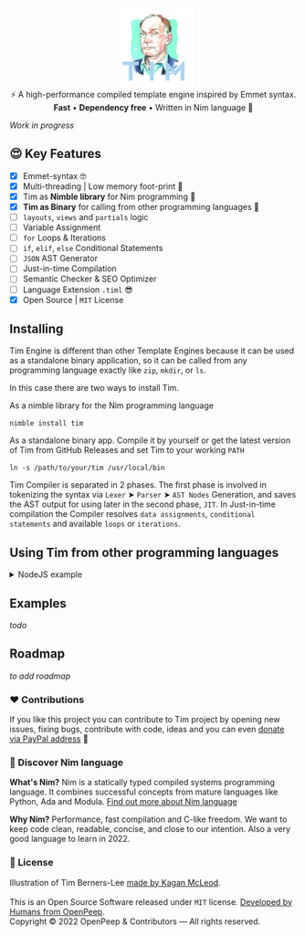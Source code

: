 <p align="center">
    <img src=".github/tim.png" width="140px"><br>
    ⚡️ A high-performance compiled template engine inspired by Emmet syntax.<br>
    <strong>Fast</strong> • <strong>Dependency free</strong> • Written in Nim language 👑
</p>

_Work in progress_

## 😍 Key Features
- [x] Emmet-syntax 🤓
- [x] Multi-threading | Low memory foot-print 🍃
- [x] Tim as **Nimble library** for Nim programming 👑
- [x] **Tim as Binary** for calling from other programming languages 🥳
- [ ] `layouts`, `views` and `partials` logic
- [ ] Variable Assignment
- [ ] `for` Loops & Iterations
- [ ] `if`, `elif`, `else` Conditional Statements
- [ ] `JSON` AST Generator
- [ ] Just-in-time Compilation
- [ ] Semantic Checker & SEO Optimizer
- [ ] Language Extension `.timl` 😎
- [x] Open Source | `MIT` License

## Installing
Tim Engine is different than other Template Engines because it can be used as a standalone binary application,
so it can be called from any programming language exactly like `zip`, `mkdir`, or `ls`.

In this case there are two ways to install Tim.

As a nimble library for the Nim programming language
```
nimble install tim
```

As a standalone binary app. Compile it by yourself or get the latest version
of Tim from GitHub Releases and set Tim to your working `PATH`
```
ln -s /path/to/your/tim /usr/local/bin
```

Tim Compiler is separated in 2 phases. The first phase is involved in tokenizing the syntax via `Lexer` ➤ `Parser` ➤ `AST Nodes` Generation,
and saves the AST output for using later in the second phase, `JIT`. In Just-in-time compilation the Compiler resolves `data assignments`,
`conditional statements` and available `loops` or `iterations`.

## Using Tim from other programming languages

<details>
    <summary>NodeJS example</summary>

JIT compiler on request, using `.timl.ast`, `spawn`

```js
const http = require('http');
const { spawn } = require('child_process');
const server = http.createServer();

const Views = {
    'profile': './storage/tim/jit/profile.timl.ast'         // add content example of this timl.ast
}

const User = {
    data: {
        name: 'Tim Berners-Lee',
        username: 'tim.berners.lee',
    },
    
    json: () => JSON.stringify(User.data)
}

server.on('request', (request, response) => {
    if (request.url === '/profile') {
        var htmlPage = ""

        // Spawn a process to Tim Engine for JIT of the given AST,
        // providing data as a stringified JSON with `--data` flag
        const tim = spawn('tim', ['--ast', Views.profile, '--data', User.json()]);
        
        process.stdin.pipe(tim.stdin)
        for await (const html of tim.stdout) {
            htmlPage += data
        };
        res.end(htmlPage)
    } else {
        res.writeHead(404, {'Content-Type': 'text/html'})
        res.end('404 | Route not found')
    }
});

server.listen(3000);
```
</details>

## Examples
_todo_

## Roadmap
_to add roadmap_

### ❤ Contributions
If you like this project you can contribute to Tim project by opening new issues, fixing bugs, contribute with code, ideas and you can even [donate via PayPal address](https://www.paypal.com/donate/?hosted_button_id=RJK3ZTDWPL55C) 🥰

### 👑 Discover Nim language
<strong>What's Nim?</strong> Nim is a statically typed compiled systems programming language. It combines successful concepts from mature languages like Python, Ada and Modula. [Find out more about Nim language](https://nim-lang.org/)

<strong>Why Nim?</strong> Performance, fast compilation and C-like freedom. We want to keep code clean, readable, concise, and close to our intention. Also a very good language to learn in 2022.

### 🎩 License
Illustration of Tim Berners-Lee [made by Kagan McLeod](https://www.kaganmcleod.com).<br><br>
This is an Open Source Software released under `MIT` license. [Developed by Humans from OpenPeep](https://github.com/openpeep).<br>
Copyright &copy; 2022 OpenPeep & Contributors &mdash; All rights reserved.
